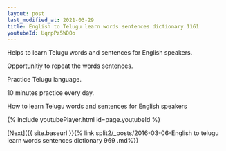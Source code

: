 ```yaml
---
layout: post
last_modified_at: 2021-03-29
title: English to Telugu learn words sentences dictionary 1161 
youtubeId: UqrpPz5WDOo
---
```

 
 
Helps to learn Telugu words and sentences for English speakers.

Opportunitiy to repeat the words sentences. 

Practice Telugu language. 
 
10 minutes practice every day. 
 
How to learn Telugu words and sentences for English speakers 
 
{% include youtubePlayer.html id=page.youtubeId %}
 
 
[Next]({{ site.baseurl }}{% link  split2/_posts/2016-03-06-English to telugu learn words sentences dictionary 969 .md%})
 
